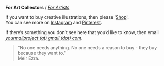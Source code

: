 **For Art Collectors** / [_For Artists_](https://kvshvlin.github.io/yourmailproject/forartists.html)

If you want to buy creative illustrations, then please '<a href="https://yourmailproject.stores.instamojo.com" target="_blank">Shop</a>'.  
You can see more on <a href="https://www.instagram.com/yourmailproject" target="_blank">Instagram</a> and <a href="https://in.pinterest.com/yourmailproject" target="_blank">Pinterest</a>.

If there’s something you don’t see here that you’d like to know, then email  
[_yourmailproject (at) gmail (dot) com_](mailto:yourmailproject@gmail.com).

> "No one needs anything. No one needs a reason to buy - they buy because they want to."  
> Meir Ezra.
